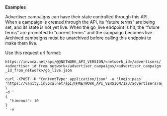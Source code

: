 **Examples**

Advertiser campaigns can have their state controlled through this API.
When a campaign is created through the API, its “future terms” are being
set, and its state is not yet live. When the go\_live endpoint is hit,
the “future terms” are promoted to “current terms” and the campaign
becomes live. Archived campaigns must be unarchived before calling this
endpoint to make them live.

Use this request url format:

`https://invoca.net/api/@@NETWORK_API_VERSION/<network_id>/advertisers/<advertiser_id_from_network>/advertiser_campaigns/<advertiser_campaign_id_from_network>/go_live.json`

    curl­ -XPOST­ -H "Content­Type: application/json"­ -u 'login:pass'
    'https://vanity.invoca.net/api/@@NETWORK_API_VERSION/123/advertisers/advertiser_id/advertiser_campaigns/445566/go_live.json' \
    -d '
    {
      "timeout": 10
    }
    ' -v
